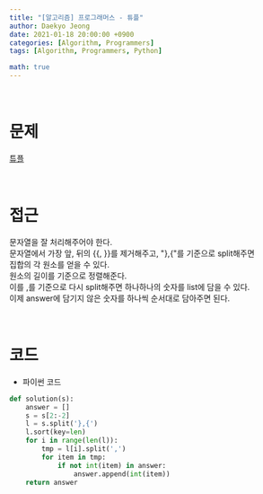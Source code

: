 ```yaml
---
title: "[알고리즘] 프로그래머스 - 튜플"
author: Daekyo Jeong
date: 2021-01-18 20:00:00 +0900
categories: [Algorithm, Programmers]
tags: [Algorithm, Programmers, Python]

math: true
---
```


<br/>

# **문제**


[튜플](https://programmers.co.kr/learn/courses/30/lessons/64065)

<br/>

# **접근**  

문자열을 잘 처리해주어야 한다.  
문자열에서 가장 앞, 뒤의 \{\{, \}\}를 제거해주고, "},{"를 기준으로 split해주면  
집합의 각 원소를 얻을 수 있다.  
원소의 길이를 기준으로 정렬해준다.  
이를 ,를 기준으로 다시 split해주면 하나하나의 숫자를 list에 담을 수 있다.  
이제 answer에 담기지 않은 숫자를 하나씩 순서대로 담아주면 된다.  


<br/>

# **코드**


- 파이썬 코드   

```py
def solution(s):
    answer = []
    s = s[2:-2]
    l = s.split('},{')
    l.sort(key=len)
    for i in range(len(l)):
        tmp = l[i].split(',')
        for item in tmp:
            if not int(item) in answer:
                answer.append(int(item))
    return answer
```


<br/>
